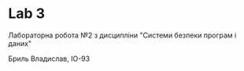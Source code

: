 # Lab 3

Лабораторна робота №2 з дисципліни "Системи безпеки програм і даних"

Бриль Владислав, ІО-93
